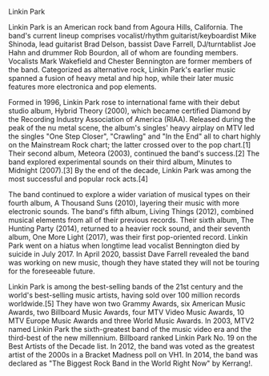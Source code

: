 Linkin Park

Linkin Park is an American rock band from Agoura Hills, California. The band's current lineup comprises vocalist/rhythm guitarist/keyboardist Mike Shinoda, lead guitarist Brad Delson, bassist Dave Farrell, DJ/turntablist Joe Hahn and drummer Rob Bourdon, all of whom are founding members. Vocalists Mark Wakefield and Chester Bennington are former members of the band. Categorized as alternative rock, Linkin Park's earlier music spanned a fusion of heavy metal and hip hop, while their later music features more electronica and pop elements.

Formed in 1996, Linkin Park rose to international fame with their debut studio album, Hybrid Theory (2000), which became certified Diamond by the Recording Industry Association of America (RIAA). Released during the peak of the nu metal scene, the album's singles' heavy airplay on MTV led the singles "One Step Closer", "Crawling" and "In the End" all to chart highly on the Mainstream Rock chart; the latter crossed over to the pop chart.[1] Their second album, Meteora (2003), continued the band's success.[2] The band explored experimental sounds on their third album, Minutes to Midnight (2007).[3] By the end of the decade, Linkin Park was among the most successful and popular rock acts.[4]

The band continued to explore a wider variation of musical types on their fourth album, A Thousand Suns (2010), layering their music with more electronic sounds. The band's fifth album, Living Things (2012), combined musical elements from all of their previous records. Their sixth album, The Hunting Party (2014), returned to a heavier rock sound, and their seventh album, One More Light (2017), was their first pop-oriented record. Linkin Park went on a hiatus when longtime lead vocalist Bennington died by suicide in July 2017. In April 2020, bassist Dave Farrell revealed the band was working on new music, though they have stated they will not be touring for the foreseeable future.

Linkin Park is among the best-selling bands of the 21st century and the world's best-selling music artists, having sold over 100 million records worldwide.[5] They have won two Grammy Awards, six American Music Awards, two Billboard Music Awards, four MTV Video Music Awards, 10 MTV Europe Music Awards and three World Music Awards. In 2003, MTV2 named Linkin Park the sixth-greatest band of the music video era and the third-best of the new millennium. Billboard ranked Linkin Park No. 19 on the Best Artists of the Decade list. In 2012, the band was voted as the greatest artist of the 2000s in a Bracket Madness poll on VH1. In 2014, the band was declared as "The Biggest Rock Band in the World Right Now" by Kerrang!.